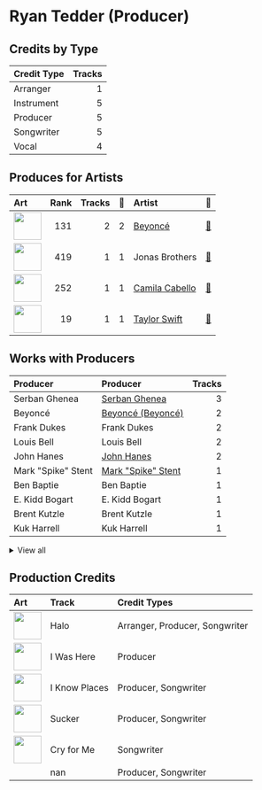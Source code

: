 # Ryan Tedder (Producer)

## Credits by Type

| Credit Type | Tracks |
|:---|---:|
| Arranger | 1 |
| Instrument | 5 |
| Producer | 5 |
| Songwriter | 5 |
| Vocal | 4 |

## Produces for Artists

| Art | Rank | Tracks | 💚 | Artist | 🔗 |
|:---|---:|---:|---:|:---|:---|
| <img src="https://i.scdn.co/image/ab6761610000e5eb247f44069c0bd1781df2f785" alt="" width="50" /> | 131 | 2 | 2 | [Beyoncé](../../artists/beyoncé/overview.md) | [🔗](https://open.spotify.com/artist/6vWDO969PvNqNYHIOW5v0m) |
| <img src="https://i.scdn.co/image/ab6761610000e5ebab4364d80728df548a4f7d77" alt="" width="50" /> | 419 | 1 | 1 | Jonas Brothers | [🔗](https://open.spotify.com/artist/7gOdHgIoIKoe4i9Tta6qdD) |
| <img src="https://i.scdn.co/image/ab6761610000e5eb7ffadf2671159fbfdc5c87f4" alt="" width="50" /> | 252 | 1 | 1 | [Camila Cabello](../../artists/camila_cabello/overview.md) | [🔗](https://open.spotify.com/artist/4nDoRrQiYLoBzwC5BhVJzF) |
| <img src="https://i.scdn.co/image/ab6761610000e5ebe672b5f553298dcdccb0e676" alt="" width="50" /> | 19 | 1 | 1 | [Taylor Swift](../../artists/taylor_swift/overview.md) | [🔗](https://open.spotify.com/artist/06HL4z0CvFAxyc27GXpf02) |

## Works with Producers

| Producer | Producer | Tracks |
|:---|:---|---:|
| Serban Ghenea | [Serban Ghenea](../serban_ghenea/overview.md) | 3 |
| Beyoncé | [Beyoncé (Beyoncé)](../beyoncé_(beyoncé)/overview.md) | 2 |
| Frank Dukes | Frank Dukes | 2 |
| Louis Bell | Louis Bell | 2 |
| John Hanes | [John Hanes](../john_hanes/overview.md) | 2 |
| Mark "Spike" Stent | [Mark "Spike" Stent](../mark__spike__stent/overview.md) | 1 |
| Ben Baptie | Ben Baptie | 1 |
| E. Kidd Bogart | E. Kidd Bogart | 1 |
| Brent Kutzle | Brent Kutzle | 1 |
| Kuk Harrell | Kuk Harrell | 1 |


<details>
<summary>View all</summary>

| Producer | Producer | Tracks |
|:---|:---|---:|
| Nick Jonas | Nick Jonas | 1 |
| Camila Cabello | Camila Cabello | 1 |
| Kevin Jonas | Kevin Jonas | 1 |
| Joe Jonas | Joe Jonas | 1 |
| Noel Zancanella | Noel Zancanella | 1 |
| Diane Warren | Diane Warren | 1 |
| Rich Rich | Rich Rich | 1 |
| Manny Marroquin | [Manny Marroquin](../manny_marroquin/overview.md) | 1 |
| Carl Rosen | Carl Rosen | 1 |
| Jim Caruana | Jim Caruana | 1 |
| Taylor Swift | [Taylor Swift](../taylor_swift/overview.md) | 1 |
| Smith Carlson | Smith Carlson | 1 |

</details>


## Production Credits

| Art | Track | Credit Types |
|:---|:---|:---|
| <img src="https://i.scdn.co/image/ab67616d0000b273e13de7b8662b085b0885ffef" alt="" width="50" /> | Halo | Arranger, Producer, Songwriter |
| <img src="https://i.scdn.co/image/ab67616d0000b273ff5429125128b43572dbdccd" alt="" width="50" /> | I Was Here | Producer |
| <img src="https://i.scdn.co/image/ab67616d0000b2739abdf14e6058bd3903686148" alt="" width="50" /> | I Know Places | Producer, Songwriter |
| <img src="https://i.scdn.co/image/ab67616d0000b273de1a3a5eaa0c75bb18e7b597" alt="" width="50" /> | Sucker | Producer, Songwriter |
| <img src="https://i.scdn.co/image/ab67616d0000b273c4f298e7cbedb77f8e030ff0" alt="" width="50" /> | Cry for Me | Songwriter |
| | nan | Producer, Songwriter |